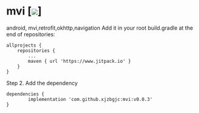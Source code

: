 # mvi   [![](https://img.shields.io/github/v/release/xjzbgjc/mvi.svg)]
android, mvi,retrofit,okhttp,navigation
Add it in your root build.gradle at the end of repositories:

	allprojects {
		repositories {
			...
			maven { url 'https://www.jitpack.io' }
		}
	}
Step 2. Add the dependency

	dependencies {
	        implementation 'com.github.xjzbgjc:mvi:v0.0.3'
	}

